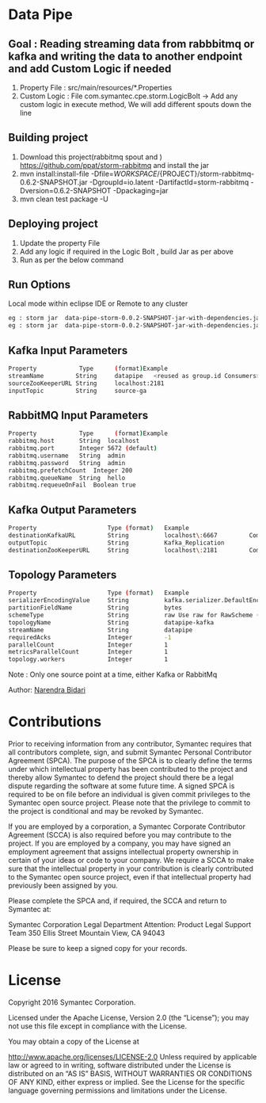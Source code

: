 # Data Pipe

## Goal : Reading streaming data from rabbbitmq or kafka and writing the data to another endpoint and add Custom Logic if needed

1. Property File : src/main/resources/*.Properties
2. Custom Logic  : File com.symantec.cpe.storm.LogicBolt -> Add any custom logic in execute method, We will add different spouts down the line 


## Building project 

1. Download this project(rabbitmq spout and ) https://github.com/ppat/storm-rabbitmq  and install the jar
2. mvn install:install-file -Dfile=${WORKSPACE}/${PROJECT}/storm-rabbitmq-0.6.2-SNAPSHOT.jar -DgroupId=io.latent -DartifactId=storm-rabbitmq  -Dversion=0.6.2-SNAPSHOT -Dpackaging=jar
3. mvn clean test package -U

## Deploying project 

1. Update the property File
2. Add any logic if required in the Logic Bolt , build Jar as per above
3. Run as per the below command

## Run Options 
Local mode within eclipse IDE or Remote to any cluster

```sh
eg : storm jar  data-pipe-storm-0.0.2-SNAPSHOT-jar-with-dependencies.jar -c nimbus.host=<hostname> -c nimbus.port=<port_number> com.symantec.cpe.StartService <PropertyFile>
eg : storm jar  data-pipe-storm-0.0.2-SNAPSHOT-jar-with-dependencies.jar com.symantec.cpe.StartService <PropertyFile>
```


## Kafka Input Parameters
```sh
Property          	Type      (format)Example
streamName         String     datapipe   <reused as group.id Consumers>
sourceZooKeeperURL String     localhost:2181
inputTopic         String     source-ga 
 ```

## RabbitMQ Input Parameters
```sh
Property          	Type      (format)Example
rabbitmq.host    	String	localhost
rabbitmq.port		Integer	5672 (default)
rabbitmq.username	String	admin
rabbitmq.password	String	admin
rabbitmq.prefetchCount	Integer	200
rabbitmq.queueName	String	hello
rabbitmq.requeueOnFail	Boolean	true
 ```

## Kafka Output Parameters
```sh
Property					Type (format)	Example											Comment
destinationKafkaURL			String			localhost\:6667   		Comma-separated list of all Kafka brokers at the destination cluster.
outputTopic					String			Kafka_Replication
destinationZooKeeperURL		String			localhost\:2181			Comma-separated list of all ZooKeeper URLs in the destination cluster.
```

## Topology Parameters
```sh			
Property					Type (format)	Example								Comment
serializerEncodingValue		String			kafka.serializer.DefaultEncoder		For bytes, use the default kafka.serializer.DefaultEncoder. For string, use kafka.serializer.StringEncoder
partitionFieldName			String			bytes								Use bytes for bytes, and str for StringScheme.
schemeType					String			raw	Use raw for RawScheme (bytes), and string for StringScheme.
topologyName				String			datapipe-kafka
streamName					String			datapipe
requiredAcks				Integer			-1	
parallelCount				Integer			1	 
metricsParallelCount		Integer			1	 
topology.workers			Integer			1										Maximum value for this parameter is equal to the number of Storm supervisor nodes on the cluster.
```

Note : Only one source point at a time, either Kafka or RabbitMq



Author: [Narendra Bidari](https://github.com/supermonk)


# Contributions
Prior to receiving information from any contributor, Symantec requires that all contributors complete, sign, and submit Symantec Personal Contributor Agreement (SPCA). The purpose of the SPCA is to clearly define the terms under which intellectual property has been contributed to the project and thereby allow Symantec to defend the project should there be a legal dispute regarding the software at some future time. A signed SPCA is required to be on file before an individual is given commit privileges to the Symantec open source project. Please note that the privilege to commit to the project is conditional and may be revoked by Symantec.

If you are employed by a corporation, a Symantec Corporate Contributor Agreement (SCCA) is also required before you may contribute to the project. If you are employed by a company, you may have signed an employment agreement that assigns intellectual property ownership in certain of your ideas or code to your company. We require a SCCA to make sure that the intellectual property in your contribution is clearly contributed to the Symantec open source project, even if that intellectual property had previously been assigned by you.

Please complete the SPCA and, if required, the SCCA and return to Symantec at:

Symantec Corporation Legal Department Attention: Product Legal Support Team 350 Ellis Street Mountain View, CA 94043

Please be sure to keep a signed copy for your records.

# License
Copyright 2016 Symantec Corporation.

Licensed under the Apache License, Version 2.0 (the “License”); you may not use this file except in compliance with the License.

You may obtain a copy of the License at

http://www.apache.org/licenses/LICENSE-2.0 Unless required by applicable law or agreed to in writing, software distributed under the License is distributed on an “AS IS” BASIS, WITHOUT WARRANTIES OR CONDITIONS OF ANY KIND, either express or implied. See the License for the specific language governing permissions and limitations under the License.
